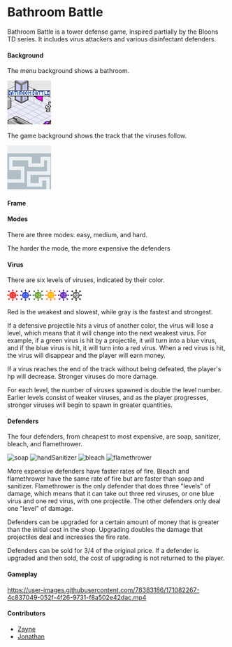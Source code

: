 # Bathroom Battle

Bathroom Battle is a tower defense game, inspired partially by the Bloons TD series. It includes virus attackers and various disinfectant defenders.  

#### Background
The menu background shows a bathroom.

![Image](https://github.com/Shulker125/TowerDefense/blob/master/Tower_Defense/src/imgs/homescreen.png?raw=true)

The game background shows the track that the viruses follow.

![Image](https://github.com/Shulker125/TowerDefense/blob/master/Tower_Defense/src/imgs/Background.png?raw=true)

#### Frame


#### Modes
There are three modes: easy, medium, and hard.

The harder the mode, the more expensive the defenders 

#### Virus
There are six levels of viruses, indicated by their color. 

![Image](https://github.com/Shulker125/TowerDefense/blob/master/Tower_Defense/src/imgs/virus1.png?raw=true)
![Image](https://github.com/Shulker125/TowerDefense/blob/master/Tower_Defense/src/imgs/virus2.png?raw=true)
![Image](https://github.com/Shulker125/TowerDefense/blob/master/Tower_Defense/src/imgs/virus3.png?raw=true)
![Image](https://github.com/Shulker125/TowerDefense/blob/master/Tower_Defense/src/imgs/virus4.png?raw=true)
![Image](https://github.com/Shulker125/TowerDefense/blob/master/Tower_Defense/src/imgs/virus5.png?raw=true)
![Image](https://github.com/Shulker125/TowerDefense/blob/master/Tower_Defense/src/imgs/virus6.png?raw=true)

Red is the weakest and slowest, while gray is the fastest and strongest.

If a defensive projectile hits a virus of another color, the virus will lose a level, which means that it will change into the next weakest virus. For example, if a green virus is hit by a projectile, it will turn into a blue virus, and if the blue virus is hit, it will turn into a red virus. When a red virus is hit, the virus will disappear and the player will earn money. 

If a virus reaches the end of the track without being defeated, the player's hp will decrease. Stronger viruses do more damage.

For each level, the number of viruses spawned is double the level number. Earlier levels consist of weaker viruses, and as the player progresses, stronger viruses will begin to spawn in greater quantities. 

#### Defenders
The four defenders, from cheapest to most expensive, are soap, sanitizer, bleach, and flamethrower. 


![soap](https://user-images.githubusercontent.com/78383186/171507053-638f08ca-c75d-44f7-a67b-ccaceac733da.png)
![handSanitizer](https://user-images.githubusercontent.com/78383186/171507066-6bfe69f2-7688-4eb8-a597-3b78dcacd48d.png)
![bleach](https://user-images.githubusercontent.com/78383186/171507078-d2f55835-00d6-490c-a8f9-ca4beeb2bac0.png)
![flamethrower](https://user-images.githubusercontent.com/78383186/171507083-67f490f8-61de-488d-a64e-7b96b8e3c066.png)

More expensive defenders have faster rates of fire. Bleach and flamethrower have the same rate of fire but are faster than soap and sanitizer. Flamethrower is the only defender that does three "levels" of damage, which means that it can take out three red viruses, or one blue virus and one red virus, with one projectile. The other defenders only deal one "level" of damage.

Defenders can be upgraded for a certain amount of money that is greater than the initial cost in the shop. Upgrading doubles the damage that projectiles deal and increases the fire rate.

Defenders can be sold for 3/4 of the original price. If a defender is upgraded and then sold, the cost of upgrading is not returned to the player.

#### Gameplay


https://user-images.githubusercontent.com/78383186/171082267-4c837049-052f-4f26-9731-f8a502e42dac.mp4



#### Contributors
- [Zayne](https://github.com/Shulker125)
- [Jonathan](https://github.com/nwhee)
